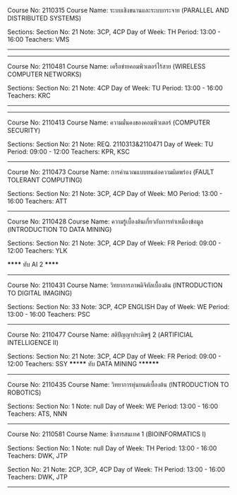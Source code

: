 Course No: 2110315
Course Name: ระบบเชิงขนานและระบบกระจาย (PARALLEL AND DISTRIBUTED SYSTEMS)

Sections:
Section No: 21
Note: 3CP, 4CP
Day of Week: TH
Period: 13:00 - 16:00
Teachers: VMS

---

---

Course No: 2110481
Course Name: เครือข่ายคอมพิวเตอร์ไร้สาย (WIRELESS COMPUTER NETWORKS)

Sections:
Section No: 21
Note: 4CP
Day of Week: TU
Period: 13:00 - 16:00
Teachers: KRC

---

---

Course No: 2110413
Course Name: ความมั่นคงของคอมพิวเตอร์ (COMPUTER SECURITY)

Sections:
Section No: 21
Note: REQ. 2110313&2110471
Day of Week: TU
Period: 09:00 - 12:00
Teachers: KPR, KSC

---

Course No: 2110473
Course Name: การคำนวณแบบทนต่อความผิดพร่อง (FAULT TOLERANT COMPUTING)

Sections:
Section No: 21
Note: 3CP, 4CP
Day of Week: MO
Period: 13:00 - 16:00
Teachers: ATT

---

Course No: 2110428
Course Name: ความรู้เบื้องต้นเกี่ยวกับการทำเหมืองข้อมูล (INTRODUCTION TO DATA MINING)

Sections:
Section No: 21
Note: 3CP, 4CP
Day of Week: FR
Period: 09:00 - 12:00
Teachers: YLK

**\*\*\*\*** ทับ AI 2 **\*\*\*\***

---

Course No: 2110431
Course Name: วิทยาการภาพดิจิทัลเบื้องต้น (INTRODUCTION TO DIGITAL IMAGING)

Sections:
Section No: 33
Note: 3CP, 4CP ENGLISH
Day of Week: WE
Period: 13:00 - 16:00
Teachers: PSC

---

Course No: 2110477
Course Name: สติปัญญาประดิษฐ์ 2 (ARTIFICIAL INTELLIGENCE II)

Sections:
Section No: 21
Note: 3CP, 4CP
Day of Week: FR
Period: 09:00 - 12:00
Teachers: SSY
**\*\***\***\*\*** ทับ DATA MINING \***\*\*\*\*\***

---

Course No: 2110435
Course Name: วิทยาการหุ่นยนต์เบื้องต้น (INTRODUCTION TO ROBOTICS)

Sections:
Section No: 1
Note: null
Day of Week: WE
Period: 13:00 - 16:00
Teachers: ATS, NNN

---

Course No: 2110581
Course Name: ชีวสารสนเทศ 1 (BIOINFORMATICS I)

Sections:
Section No: 1
Note: null
Day of Week: TH
Period: 13:00 - 16:00
Teachers: DWK, JTP

Section No: 21
Note: 2CP, 3CP, 4CP
Day of Week: TH
Period: 13:00 - 16:00
Teachers: DWK, JTP

---

